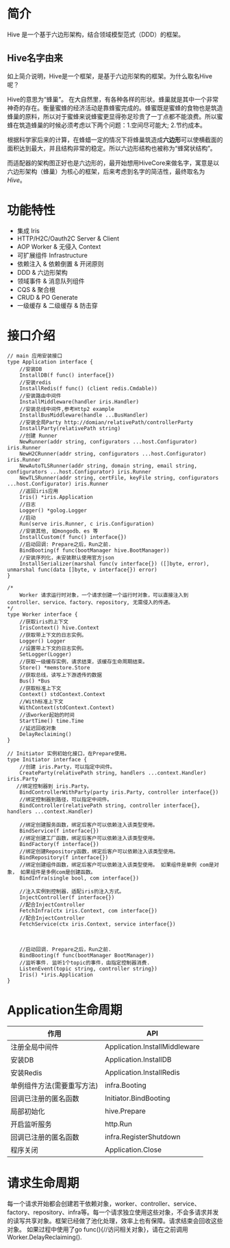 # 简介
Hive 是一个基于六边形架构，结合领域模型范式（DDD）的框架。

## Hive名字由来
如上简介说明，Hive是一个框架，是基于六边形架构的框架。为什么取名Hive呢？

Hive的意思为“蜂巢”。
在大自然里，有各种各样的形状。蜂巢就是其中一个非常神奇的存在。衡量蜜蜂的经济活动是靠蜂蜜完成的。蜂蜜既是蜜蜂的食物也是筑造蜂巢的原料，所以对于蜜蜂来说蜂蜜更显得弥足珍贵了一丁点都不能浪费。所以蜜蜂在筑造蜂巢的时候必须考虑以下两个问题：1.空间尽可能大; 2.节约成本。

根据科学家后来的计算，在蜂蜡一定的情况下将蜂巢筑造成**六边形**可以使横截面的面积达到最大，并且结构非常的稳定。所以六边形结构也被称为“蜂窝状结构”。

而适配器的架构图正好也是六边形的，最开始想用HiveCore来做名字，寓意是以六边形架构（蜂巢）为核心的框架，后来考虑到名字的简洁性，最终取名为 *Hive*。

# 功能特性
* 集成 Iris
* HTTP/H2C/Oauth2C Server & Client
* AOP Worker & 无侵入 Context
* 可扩展组件 Infrastructure
* 依赖注入 & 依赖倒置 & 开闭原则
* DDD & 六边形架构
* 领域事件 & 消息队列组件
* CQS & 聚合根
* CRUD & PO Generate
* 一级缓存 & 二级缓存 & 防击穿

# 接口介绍
``` golang
// main 应用安装接口
type Application interface {
    //安装DB
    InstallDB(f func() interface{})
    //安装redis
    InstallRedis(f func() (client redis.Cmdable))
    //安装路由中间件
    InstallMiddleware(handler iris.Handler)
    //安装总线中间件,参考Http2 example
    InstallBusMiddleware(handle ...BusHandler)
    //安装全局Party http://domian/relativePath/controllerParty
    InstallParty(relativePath string)
    //创建 Runner
    NewRunner(addr string, configurators ...host.Configurator) iris.Runner
    NewH2CRunner(addr string, configurators ...host.Configurator) iris.Runner
    NewAutoTLSRunner(addr string, domain string, email string, configurators ...host.Configurator) iris.Runner
    NewTLSRunner(addr string, certFile, keyFile string, configurators ...host.Configurator) iris.Runner
    //返回iris应用
    Iris() *iris.Application
    //日志
    Logger() *golog.Logger
    //启动
    Run(serve iris.Runner, c iris.Configuration)
    //安装其他, 如mongodb、es 等
    InstallCustom(f func() interface{})
    //启动回调: Prepare之后，Run之前.
    BindBooting(f func(bootManager hive.BootManager))
    //安装序列化，未安装默认使用官方json
    InstallSerializer(marshal func(v interface{}) ([]byte, error), unmarshal func(data []byte, v interface{}) error)
}

/*
    Worker 请求运行时对象，一个请求创建一个运行时对象，可以直接注入到controller、service、factory、repository, 无需侵入的传递。
*/
type Worker interface {
    //获取iris的上下文
    IrisContext() hive.Context
    //获取带上下文的日志实例。
    Logger() Logger
    //设置带上下文的日志实例。
    SetLogger(Logger)
    //获取一级缓存实例，请求结束，该缓存生命周期结束。
    Store() *memstore.Store
    //获取总线，读写上下游透传的数据
    Bus() *Bus
    //获取标准上下文
    Context() stdContext.Context
    //With标准上下文
    WithContext(stdContext.Context)
    //该worker起始的时间
    StartTime() time.Time
    //延迟回收对象
    DelayReclaiming()
}

// Initiator 实例初始化接口，在Prepare使用。
type Initiator interface {
    //创建 iris.Party，可以指定中间件。
    CreateParty(relativePath string, handlers ...context.Handler) iris.Party
   //绑定控制器到 iris.Party。
    BindControllerWithParty(party iris.Party, controller interface{})
    //绑定控制器到路径，可以指定中间件。
    BindController(relativePath string, controller interface{}, handlers ...context.Handler)

    //绑定创建服务函数，绑定后客户可以依赖注入该类型使用。
    BindService(f interface{})
    //绑定创建工厂函数，绑定后客户可以依赖注入该类型使用。
    BindFactory(f interface{})
    //绑定创建Repository函数，绑定后客户可以依赖注入该类型使用。
    BindRepository(f interface{})
    //绑定创建组件函数，绑定后客户可以依赖注入该类型使用。 如果组件是单例 com是对象， 如果组件是多例com是创建函数。
    BindInfra(single bool, com interface{})

    //注入实例到控制器，适配iris的注入方式。
    InjectController(f interface{})
    //配合InjectController
    FetchInfra(ctx iris.Context, com interface{})
    //配合InjectController
    FetchService(ctx iris.Context, service interface{})



    //启动回调. Prepare之后，Run之前.
    BindBooting(f func(bootManager BootManager))
    //监听事件. 监听1个topic的事件，由指定控制器消费.
    ListenEvent(topic string, controller string})
    Iris() *iris.Application
}
```
# Application生命周期
| 作用  | API |
| --- | --- |
| 注册全局中间件 | Application.InstallMiddleware |
| 安装DB | Application.InstallDB |
| 安装Redis | Application.InstallRedis |
| 单例组件方法(需要重写方法) | infra.Booting |
| 回调已注册的匿名函数 | Initiator.BindBooting |
| 局部初始化 | hive.Prepare |
| 开启监听服务 | http.Run |
| 回调已注册的匿名函数 | infra.RegisterShutdown |
| 程序关闭 | Application.Close |

# 请求生命周期
每一个请求开始都会创建若干依赖对象，worker、controller、service、factory、repository、infra等。每一个请求独立使用这些对象，不会多请求并发的读写共享对象。框架已经做了池化处理，效率上也有保障。请求结束会回收这些对象。 如果过程中使用了go func(){//访问相关对象}，请在之前调用 Worker.DelayReclaiming().
